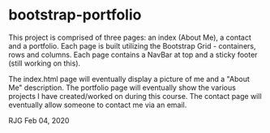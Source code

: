 # bootstrap-portfolio

  This project is comprised of three pages: an index (About Me), a contact and a portfolio.
  Each page is built utilizing the Bootstrap Grid - containers, rows and columns.
  Each page contains a NavBar at top and a sticky footer (still working on this).

  The index.html page will eventually display a picture of me and a "About Me" description.
  The portfolio page will eventually show the various projects I have created/worked on
  during this course.
  The contact page will eventually allow someone to contact me via an email.

  
  RJG  Feb 04, 2020
